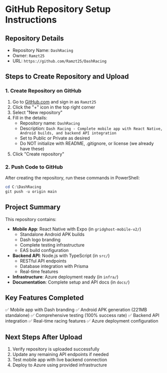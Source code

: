 # GitHub Repository Setup Instructions

## Repository Details
- Repository Name: `DashRacing`
- Owner: `Ramzt25`
- URL: `https://github.com/Ramzt25/DashRacing`

## Steps to Create Repository and Upload

### 1. Create Repository on GitHub
1. Go to [GitHub.com](https://github.com) and sign in as `Ramzt25`
2. Click the "+" icon in the top right corner
3. Select "New repository"
4. Fill in the details:
   - Repository name: `DashRacing`
   - Description: `Dash Racing - Complete mobile app with React Native, Android builds, and backend API integration`
   - Set to Public or Private as desired
   - Do NOT initialize with README, .gitignore, or license (we already have these)
5. Click "Create repository"

### 2. Push Code to GitHub
After creating the repository, run these commands in PowerShell:

```powershell
cd C:\DashRacing
git push -u origin main
```

## Project Summary
This repository contains:
- **Mobile App**: React Native with Expo (in `gridghost-mobile-v2/`)
  - Standalone Android APK builds
  - Dash logo branding
  - Complete testing infrastructure
  - EAS build configuration
- **Backend API**: Node.js with TypeScript (in `src/`)
  - RESTful API endpoints
  - Database integration with Prisma
  - Real-time features
- **Infrastructure**: Azure deployment ready (in `infra/`)
- **Documentation**: Complete setup and API docs (in `docs/`)

## Key Features Completed
✅ Mobile app with Dash branding
✅ Android APK generation (221MB standalone)
✅ Comprehensive testing (100% success rate)
✅ Backend API integration
✅ Real-time racing features
✅ Azure deployment configuration

## Next Steps After Upload
1. Verify repository is uploaded successfully
2. Update any remaining API endpoints if needed
3. Test mobile app with live backend connection
4. Deploy to Azure using provided infrastructure